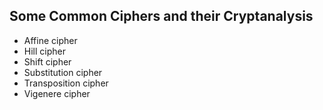 ## Some Common Ciphers and their Cryptanalysis

* Affine cipher
* Hill cipher
* Shift cipher
* Substitution cipher
* Transposition cipher
* Vigenere cipher

